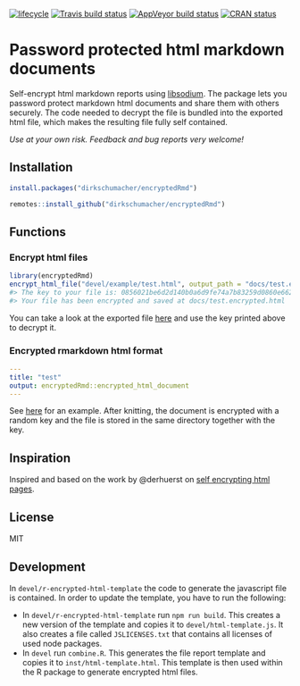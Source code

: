 
<!-- README.md is generated from README.Rmd. Please edit that file -->

<!-- badges: start -->

[![lifecycle](https://img.shields.io/badge/lifecycle-experimental-orange.svg)](https://www.tidyverse.org/lifecycle/#experimental)
[![Travis build
status](https://travis-ci.org/dirkschumacher/encryptedRmd.svg?branch=master)](https://travis-ci.org/dirkschumacher/encryptedRmd)
[![AppVeyor build
status](https://ci.appveyor.com/api/projects/status/github/dirkschumacher/encryptedRmd?branch=master&svg=true)](https://ci.appveyor.com/project/dirkschumacher/encryptedRmd)
[![CRAN
status](https://www.r-pkg.org/badges/version/encryptedRmd)](https://CRAN.R-project.org/package=encryptedRmd)
<!-- badges: end -->

# Password protected html markdown documents

Self-encrypt html markdown reports using
[libsodium](https://download.libsodium.org/doc/). The package lets you
password protect markdown html documents and share them with others
securely. The code needed to decrypt the file is bundled into the
exported html file, which makes the resulting file fully self contained.

*Use at your own risk. Feedback and bug reports very welcome\!*

## Installation

``` r
install.packages("dirkschumacher/encryptedRmd")
```

``` r
remotes::install_github("dirkschumacher/encryptedRmd")
```

## Functions

### Encrypt html files

``` r
library(encryptedRmd)
encrypt_html_file("devel/example/test.html", output_path = "docs/test.encrypted.html")
#> The key to your file is: 0856021be6d2d140b0a6d9fe74a7b83259d0860e662a7d5306cafd9c84d435b4
#> Your file has been encrypted and saved at docs/test.encrypted.html
```

You can take a look at the exported file
[here](https://dirkschumacher.github.io/encryptedRmd/test.encrypted.html)
and use the key printed above to decrypt it.

### Encrypted rmarkdown html format

``` yml
---
title: "test"
output: encryptedRmd::encrypted_html_document
---
```

See [here](devel/example/) for an example. After knitting, the document
is encrypted with a random key and the file is stored in the same
directory together with the key.

## Inspiration

Inspired and based on the work by @derhuerst on [self encrypting html
pages](https://github.com/derhuerst/self-decrypting-html-page).

## License

MIT

## Development

In `devel/r-encrypted-html-template` the code to generate the javascript
file is contained. In order to update the template, you have to run the
following:

  - In `devel/r-encrypted-html-template` run `npm run build`. This
    creates a new version of the template and copies it to
    `devel/html-template.js`. It also creates a file called
    `JSLICENSES.txt` that contains all licenses of used node packages.
  - In `devel` run `combine.R`. This generates the file report template
    and copies it to `inst/html-template.html`. This template is then
    used within the R package to generate encrypted html files.
